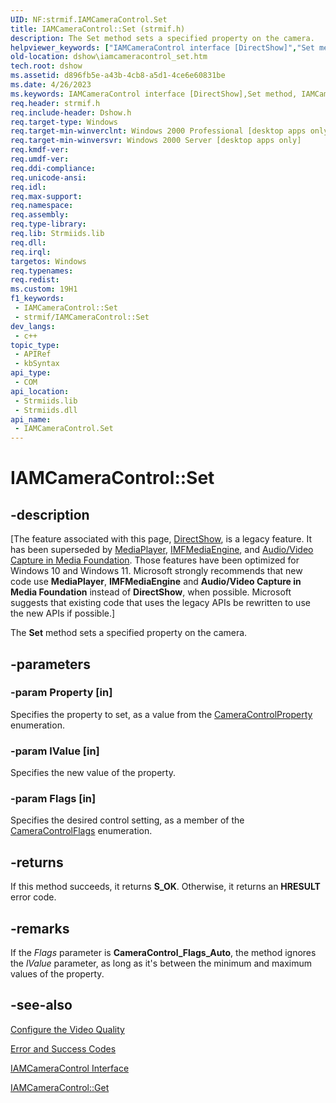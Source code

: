 ```yaml
---
UID: NF:strmif.IAMCameraControl.Set
title: IAMCameraControl::Set (strmif.h)
description: The Set method sets a specified property on the camera.
helpviewer_keywords: ["IAMCameraControl interface [DirectShow]","Set method","IAMCameraControl.Set","IAMCameraControl::Set","IAMCameraControlSet","Set","Set method [DirectShow]","Set method [DirectShow]","IAMCameraControl interface","dshow.iamcameracontrol_set","strmif/IAMCameraControl::Set"]
old-location: dshow\iamcameracontrol_set.htm
tech.root: dshow
ms.assetid: d896fb5e-a43b-4cb8-a5d1-4ce6e60831be
ms.date: 4/26/2023
ms.keywords: IAMCameraControl interface [DirectShow],Set method, IAMCameraControl.Set, IAMCameraControl::Set, IAMCameraControlSet, Set, Set method [DirectShow], Set method [DirectShow],IAMCameraControl interface, dshow.iamcameracontrol_set, strmif/IAMCameraControl::Set
req.header: strmif.h
req.include-header: Dshow.h
req.target-type: Windows
req.target-min-winverclnt: Windows 2000 Professional [desktop apps only]
req.target-min-winversvr: Windows 2000 Server [desktop apps only]
req.kmdf-ver: 
req.umdf-ver: 
req.ddi-compliance: 
req.unicode-ansi: 
req.idl: 
req.max-support: 
req.namespace: 
req.assembly: 
req.type-library: 
req.lib: Strmiids.lib
req.dll: 
req.irql: 
targetos: Windows
req.typenames: 
req.redist: 
ms.custom: 19H1
f1_keywords:
 - IAMCameraControl::Set
 - strmif/IAMCameraControl::Set
dev_langs:
 - c++
topic_type:
 - APIRef
 - kbSyntax
api_type:
 - COM
api_location:
 - Strmiids.lib
 - Strmiids.dll
api_name:
 - IAMCameraControl.Set
---
```


# IAMCameraControl::Set


## -description

\[The feature associated with this page, [DirectShow](/windows/win32/directshow/directshow), is a legacy feature. It has been superseded by [MediaPlayer](/uwp/api/Windows.Media.Playback.MediaPlayer), [IMFMediaEngine](/windows/win32/api/mfmediaengine/nn-mfmediaengine-imfmediaengine), and [Audio/Video Capture in Media Foundation](/windows/win32/medfound/audio-video-capture-in-media-foundation). Those features have been optimized for Windows 10 and Windows 11. Microsoft strongly recommends that new code use **MediaPlayer**, **IMFMediaEngine** and **Audio/Video Capture in Media Foundation** instead of **DirectShow**, when possible. Microsoft suggests that existing code that uses the legacy APIs be rewritten to use the new APIs if possible.\]

The <b>Set</b> method sets a specified property on the camera.

## -parameters

### -param Property [in]

Specifies the property to set, as a value from the [CameraControlProperty](/windows/desktop/api/strmif/ne-strmif-cameracontrolproperty) enumeration.

### -param lValue [in]

Specifies the new value of the property.

### -param Flags [in]

Specifies the desired control setting, as a member of the [CameraControlFlags](/windows/desktop/api/strmif/ne-strmif-cameracontrolflags) enumeration.

## -returns

If this method succeeds, it returns <b>S_OK</b>. Otherwise, it returns an <b>HRESULT</b> error code.

## -remarks

If the <i>Flags</i> parameter is <b>CameraControl_Flags_Auto</b>, the method ignores the <i>lValue</i> parameter, as long as it's between the minimum and maximum values of the property.

## -see-also

<a href="/windows/desktop/DirectShow/configure-the-video-quality">Configure the Video Quality</a>



<a href="/windows/desktop/DirectShow/error-and-success-codes">Error and Success Codes</a>



<a href="/windows/desktop/api/strmif/nn-strmif-iamcameracontrol">IAMCameraControl Interface</a>



<a href="/windows/desktop/api/strmif/nf-strmif-iamcameracontrol-get">IAMCameraControl::Get</a>
